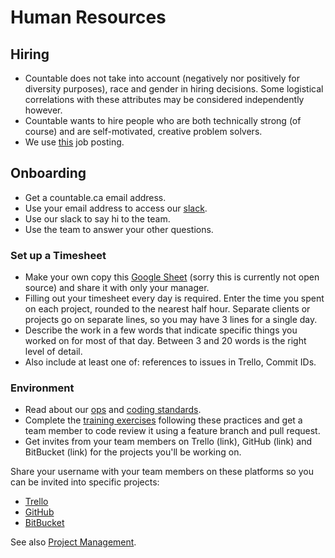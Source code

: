 # Human Resources

## Hiring

  * Countable does not take into account (negatively nor positively for diversity purposes), race and gender in hiring decisions. Some logistical correlations with these attributes may be considered independently however.
  * Countable wants to hire people who are both technically strong (of course) and are self-motivated, creative problem solvers.
  * We use [this](./ASSOCIATE_POSTING.md) job posting.

## Onboarding

  * Get a countable.ca email address.
  * Use your email address to access our [slack](http://countable-web.slack.com).
  * Use our slack to say hi to the team.
  * Use the team to answer your other questions.

### Set up a Timesheet

  * Make your own copy this [Google Sheet](https://docs.google.com/spreadsheets/d/1fzO2pLqXMKpUPgQOxvCdTpvrFzvizq-NOh8i7EijY7Q/edit#gid=33) (sorry this is currently not open source) and share it with only your manager.
  * Filling out your timesheet every day is required. Enter the time you spent on each project, rounded to the nearest half hour. Separate clients or projects go on separate lines, so you may have 3 lines for a single day.
  * Describe the work in a few words that indicate specific things you worked on for most of that day. Between 3 and 20 words is the right level of detail.
  * Also include at least one of: references to issues in Trello, Commit IDs.

### Environment
  
  * Read about our [ops](../engineering/OPERATIONS.md) and [coding standards](../engineering/CODING_STANDARDS.md).
  * Complete the [training exercises](../engineering/TRAINING.md) following these practices and get a team member to code review it using a feature branch and pull request.
  * Get invites from your team members on Trello (link), GitHub (link) and BitBucket (link) for the projects you'll be working on.

Share your username with your team members on these platforms so you can be invited into specific projects:
  * [Trello](https://trello.com/b/gycu4ydQ/opportunity-road-map)
  * [GitHub](https://github.com/countable-web)
  * [BitBucket](https://bitbucket.org/countable-web)

See also [Project Management](./PROJECT_MANAGEMENT.md).
